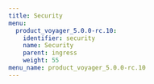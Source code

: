```yaml
---
title: Security
menu:
  product_voyager_5.0.0-rc.10:
    identifier: security
    name: Security
    parent: ingress
    weight: 55
menu_name: product_voyager_5.0.0-rc.10
---
```

